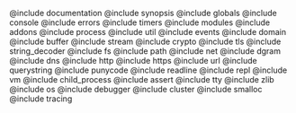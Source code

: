 @include documentation
@include synopsis
@include globals
@include console
@include errors
@include timers
@include modules
@include addons
@include process
@include util
@include events
@include domain
@include buffer
@include stream
@include crypto
@include tls
@include string_decoder
@include fs
@include path
@include net
@include dgram
@include dns
@include http
@include https
@include url
@include querystring
@include punycode
@include readline
@include repl
@include vm
@include child_process
@include assert
@include tty
@include zlib
@include os
@include debugger
@include cluster
@include smalloc
@include tracing
